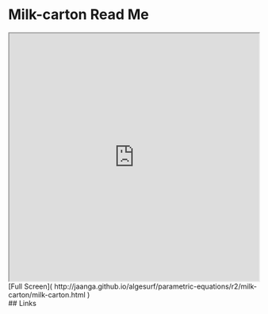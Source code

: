 Milk-carton Read Me
===

<iframe src='http://jaanga.github.io/algesurf/parametric-equations/r2/milk-carton/milk-carton.html' width=100% height=500px >
There is an `iframe` here. It is not visible when viewed on github.com/algesurf. To view, please see 'Project Links' below.
</iframe>
[Full Screen]( http://jaanga.github.io/algesurf/parametric-equations/r2/milk-carton/milk-carton.html )
<br>
## Links 
<http://www.3d-meier.de/tut3/Seite72.html>  
